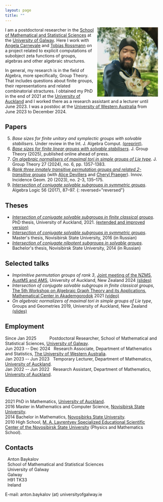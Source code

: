 ```yaml
---
layout: page
title: ""
---
```


<img align="right"  style="margin-left: 10px;" src="photoanton.jpg" width="200">


I am a postdoctoral researcher in the [School of Mathematical and Statistical Sciences](https://www.universityofgalway.ie/science/school-of-maths/) at the [University of Galway](https://www.universityofgalway.ie/). Here I work with [Angela Carnevale](https://angelacarnevale.github.io/) and [Tobias Rossmann](https://torossmann.github.io/)  on a project related to explicit computations of subobject zeta functions of groups, algebras and other algebraic structures. 

In general, my research is in the field of Algebra, more specifically, Group Theory. That includes questions about finite groups, their representations and related combinatorial stractures. I obtained my PhD in the end of 2021 at the [University of Auckland](https://www.auckland.ac.nz/en.html) and I worked there as a research assistant and a lecturer until June 2023. I was a postdoc at the [University of Western Australia](https://www.uwa.edu.au/) from June 2023 to December 2024. 


## Papers
5. *Base sizes for finite unitary and symplectic groups with solvable stabilisers*. Under review in the Int. J. Algebra Comput. [(preprint)](/pdftexts/BaseUSpBaykalov.pdf).
4. [*Base sizes for finite linear groups with solvable stabilisers*](https://doi.org/10.1515/jgth-2023-0125).  J. Group Theory (2025), published online ahead of press.
3. [*On algebraic normalisers of maximal tori in simple groups of Lie type*](https://doi.org/10.1515/jgth-2023-0070). J. Group Theory 27 (2024), no. 6, pp. 1357-1383. 
2. [*Rank three innately transitive permutation groups and related 2-transitive groups*](https://doi.org/10.2140/iig.2023.20.135) (with [Alice Devillers](https://research-repository.uwa.edu.au/en/persons/alice-devillers) and [Cheryl Praeger](https://research-repository.uwa.edu.au/en/persons/cheryl-praeger)). Innov. Incidence Geom. 20 (2023), no. 2-3, 135–175. 
1. [*Intersection of conjugate solvable subgroups in symmetric groups*](https://doi.org/10.1007/s10469-017-9431-z).
Algebra Logic 56 (2017), 87–97. 
{: reversed="reversed"}


## Theses

- [*Intersection of conjugate solvable subgroups in finite classical groups*](https://researchspace.auckland.ac.nz/items/41a48dbb-85e5-4661-b3dd-6f3306cdb44b). PhD thesis, University of Auckland, 2021. [(extended and improved version)](
https://doi.org/10.48550/arXiv.1703.00124)
- [*Intersection of conjugate solvable subgroups in symmetric groups*](https://drive.google.com/file/d/1RtBc4UxZa5DHOL9ie4sXEFVvNK2gcXg_/view?usp=drive_link). Master's thesis, Novisibirsk State University, 2016 (in Russian)
- [*Intersection of conjugate nilpotent subgroups in solvable groups*](https://drive.google.com/file/d/10e1pIennbH9c4wkEemqR3I1506y3nnvq/view?usp=drive_link). Bachelor's thesis, Novisibirsk State University, 2014 (in Russian)

## Selected talks 

- *Imprimitive permutation groups of rank 3*,  [Joint meeting of the NZMS, AustMS
and AMS](https://ms-meet-2024.blogs.auckland.ac.nz/), University of Auckland, New Zealand 2024 [(slides)](/pdftexts/talk_nzms24.pdf)
- *Intersection of conjugate solvable subgroups in finite classical groups*, [The 5th Workshop on
Algebraic Graph Theory and its Applications](https://mca.nsu.ru/atg5_2021/), [Mathematical Center in Akademgorodok](https://english.nsu.ru/mca/) 2021 [(video)](https://youtu.be/0RiA_3aqL8Y?si=raHxfCHsxQM3jOUw) 
- *On algebraic normalizers of maximal tori in simple groups of Lie type*, Groups and Geometries 2019,  University of Auckland, New Zealand [(slides)](/pdftexts/talk_GAG2019.pdf)

## Employment
Since Jan 2025  &nbsp;  &nbsp;  &nbsp; &nbsp; &nbsp;   Postdoctoral Researcher, School of Mathematical and Statistical Sciences, [University of Galway](https://www.universityofgalway.ie/).  
Jun 2023 -- Dec 2024 &nbsp; Research Associate, Department of Mathematics and Statistics, [The University of
Western Australia](https://www.uwa.edu.au/).  
Jan 2023 -- Jun 2023 &nbsp; Temporary Lecturer, Department of Mathematics, [University of Auckland](https://www.auckland.ac.nz/).  
Jan 2022 -- Jun 2022 &nbsp; Research Assistant, Department of Mathematics, [University of Auckland](https://www.auckland.ac.nz/).


## Education
2021 PhD in Mathematics, [University of Auckland](https://www.auckland.ac.nz/).  
2016 Master in Mathematics and Computer Science, [Novisibirsk State University](https://english.nsu.ru/).  
2014 Bachelor in Mathematics, [Novosibirks State University](https://english.nsu.ru/).  
2010 High School, [M. A. Lavrentyev Specialized Educational Scientific Center of the Novosibirsk State University](https://sesc.nsu.ru/) (Physics and Mathematics School).

## Contacts 

&nbsp; Anton Baykalov  
&nbsp; School of Mathematical and Statistical Sciences  
&nbsp; University of Galway  
&nbsp; Galway  
&nbsp; H91 TK33  
&nbsp; Ireland  

E-mail: anton.baykalov (at) universityofgalway.ie

